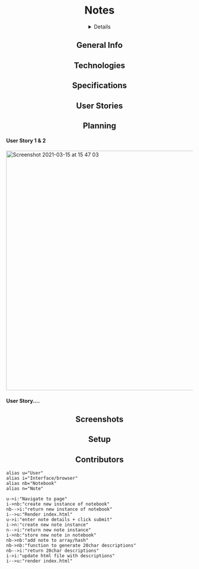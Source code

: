 
<h1 align="center">Notes</h1>

<details align='center'><h2>Table of Contents</h2>
<p>
<a href="#general-info">• General Info</a><br>
<a href="#technologies">• Technologies</a><br>
<a href="#specifications">• Specifications</a><br>
<a href="#user-stories">• User Stories</a><br>
<a href="#planning">• Planning</a><br>
<a href="#screenshots">• Screenshots</a><br>
<a href="#setup">• Setup</a><br>
<a href="#setup">• Contributors</a><br>
</p>
</details>


<h2 align='center'>General Info</h2>
<h2 align='center'>Technologies</h2>
<h2 align='center'>Specifications</h2>
<h2 align='center'>User Stories</h2>
<h2 align='center'>Planning</h2>


<h4>User Story 1 & 2</h4>
<img width="648" alt="Screenshot 2021-03-15 at 15 47 03" src="https://user-images.githubusercontent.com/21693444/111181355-ccfa8400-85a5-11eb-8017-8bab875289fb.png" align='center'>

<h4> User Story....</h4>

<h2 align='center'>Screenshots<h2>
<h2 align='center'>Setup</h2>
<h2 align='center'>Contributors</h2>
  
  
  ```
alias u="User"
alias i="Interface/browser"
alias nb="Notebook"
alias n="Note"

u->i:"Navigate to page"
i->nb:"create new instance of notebook"
nb-->i:"return new instance of notebook"
i-->u:"Render index.html"
u->i:"enter note details + click submit"
i->n:"create new note instance"
n-->i:"return new note instance"
i->nb:"store new note in notebook"
nb->nb:"add note to array/hash"
nb->nb:"function to generate 20char descriptions"
nb-->i:"return 20char descriptions"
i->i:"update html file with descriptions"
i-->u:"render index.html"
```

